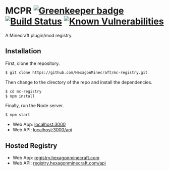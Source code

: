 # MCPR [![Greenkeeper badge](https://badges.greenkeeper.io/HexagonMinecraft/mc-registry.svg)](https://greenkeeper.io/) [![Build Status](https://travis-ci.org/HexagonMinecraft/mc-registry.svg?branch=master)](https://travis-ci.org/HexagonMinecraft/mc-registry) [![Known Vulnerabilities](https://snyk.io/test/github/hexagonminecraft/mc-registry/badge.svg)](https://snyk.io/test/github/hexagonminecraft/mc-registry)

A Minecraft plugin/mod registry. 

## Installation
First, clone the repository. 
```bash
$ git clone https://github.com/HexagonMinecraft/mc-registry.git
```
Then change to the directory of the repo and install the dependencies. 

```bash
$ cd mc-registry
$ npm install
```

Finally, run the Node server. 

```bash
$ npm start
```
- Web App: [localhost:3000](http://localhost:3000)
- Web API: [localhost:3000/api](http://localhost:3000/api)


## Hosted Registry

- Web App: [registry.hexagonminecraft.com](https://registry.hexagonminecraft.com)
- Web API: [registry.hexagonminecraft.com/api](https://registry.hexagonminecraft.com/api)